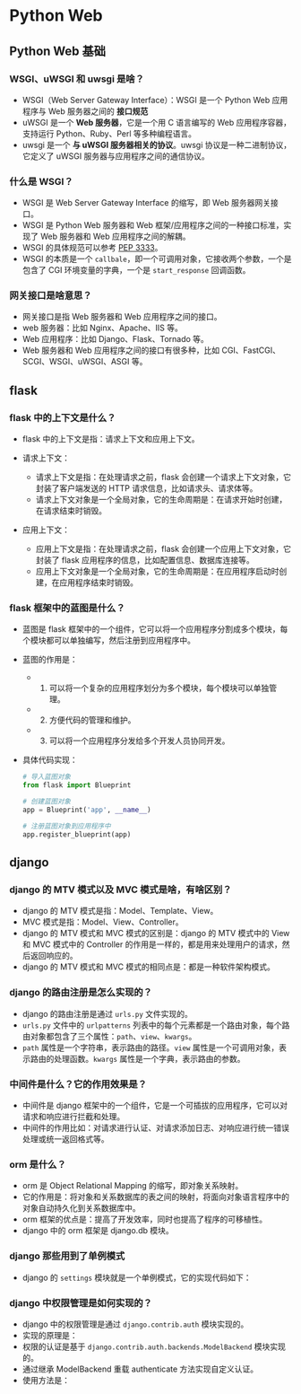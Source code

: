 # Python Web

## Python Web 基础

### WSGI、uWSGI 和 uwsgi 是啥？

+ WSGI（Web Server Gateway Interface）：WSGI 是一个 Python Web 应用程序与 Web 服务器之间的 **接口规范**
+ uWSGI 是一个 **Web 服务器**，它是一个用 C 语言编写的 Web 应用程序容器，支持运行 Python、Ruby、Perl 等多种编程语言。
+ uwsgi 是一个 **与 uWSGI 服务器相关的协议**。uwsgi 协议是一种二进制协议，它定义了 uWSGI 服务器与应用程序之间的通信协议。

### 什么是 WSGI？

+ WSGI 是 Web Server Gateway Interface 的缩写，即 Web 服务器网关接口。
+ WSGI 是 Python Web 服务器和 Web 框架/应用程序之间的一种接口标准，实现了 Web 服务器和 Web 应用程序之间的解耦。
+ WSGI 的具体规范可以参考 [PEP 3333](https://www.python.org/dev/peps/pep-3333/)。
+ WSGI 的本质是一个 `callbale`，即一个可调用对象，它接收两个参数，一个是包含了 CGI 环境变量的字典，一个是 `start_response` 回调函数。

### 网关接口是啥意思？

+ 网关接口是指 Web 服务器和 Web 应用程序之间的接口。
+ web 服务器：比如 Nginx、Apache、IIS 等。
+ Web 应用程序：比如 Django、Flask、Tornado 等。
+ Web 服务器和 Web 应用程序之间的接口有很多种，比如 CGI、FastCGI、SCGI、WSGI、uWSGI、ASGI 等。

## flask

### flask 中的上下文是什么？

+ flask 中的上下文是指：请求上下文和应用上下文。

+ 请求上下文：
    + 请求上下文是指：在处理请求之前，flask 会创建一个请求上下文对象，它封装了客户端发送的 HTTP 请求信息，比如请求头、请求体等。
    + 请求上下文对象是一个全局对象，它的生命周期是：在请求开始时创建，在请求结束时销毁。

+ 应用上下文：
    + 应用上下文是指：在处理请求之前，flask 会创建一个应用上下文对象，它封装了 flask 应用程序的信息，比如配置信息、数据库连接等。
    + 应用上下文对象是一个全局对象，它的生命周期是：在应用程序启动时创建，在应用程序结束时销毁。


### flask 框架中的蓝图是什么？

+ 蓝图是 flask 框架中的一个组件，它可以将一个应用程序分割成多个模块，每个模块都可以单独编写，然后注册到应用程序中。

+ 蓝图的作用是：
    
    + 1. 可以将一个复杂的应用程序划分为多个模块，每个模块可以单独管理。
    + 2. 方便代码的管理和维护。
    + 3. 可以将一个应用程序分发给多个开发人员协同开发。

+ 具体代码实现：

    ```python
    # 导入蓝图对象
    from flask import Blueprint

    # 创建蓝图对象
    app = Blueprint('app', __name__)

    # 注册蓝图对象到应用程序中
    app.register_blueprint(app)
    ```

## django

### django 的 MTV 模式以及 MVC 模式是啥，有啥区别？

+ django 的 MTV 模式是指：Model、Template、View。
+ MVC 模式是指：Model、View、Controller。
+ django 的 MTV 模式和 MVC 模式的区别是：django 的 MTV 模式中的 View 和 MVC 模式中的 Controller 的作用是一样的，都是用来处理用户的请求，然后返回响应的。
+ django 的 MTV 模式和 MVC 模式的相同点是：都是一种软件架构模式。

### django 的路由注册是怎么实现的？

+ django 的路由注册是通过 `urls.py` 文件实现的。
+ `urls.py` 文件中的 `urlpatterns` 列表中的每个元素都是一个路由对象，每个路由对象都包含了三个属性：`path`、`view`、`kwargs`。
+ `path` 属性是一个字符串，表示路由的路径。`view` 属性是一个可调用对象，表示路由的处理函数。`kwargs` 属性是一个字典，表示路由的参数。

### 中间件是什么？它的作用效果是？

+ 中间件是 django 框架中的一个组件，它是一个可插拔的应用程序，它可以对请求和响应进行拦截和处理。
+ 中间件的作用比如：对请求进行认证、对请求添加日志、对响应进行统一错误处理或统一返回格式等。

### orm 是什么？

+ orm 是 Object Relational Mapping 的缩写，即对象关系映射。
+ 它的作用是：将对象和关系数据库的表之间的映射，将面向对象语言程序中的对象自动持久化到关系数据库中。
+ orm 框架的优点是：提高了开发效率，同时也提高了程序的可移植性。
+ django 中的 orm 框架是 django.db 模块。


### django 那些用到了单例模式

+ django 的 `settings` 模块就是一个单例模式，它的实现代码如下：

### django 中权限管理是如何实现的？

+ django 中的权限管理是通过 `django.contrib.auth` 模块实现的。
+ 实现的原理是：
+ 权限的认证是基于 `django.contrib.auth.backends.ModelBackend` 模块实现的。
+ 通过继承 ModelBackend 重载 authenticate 方法实现自定义认证。
+ 使用方法是：

